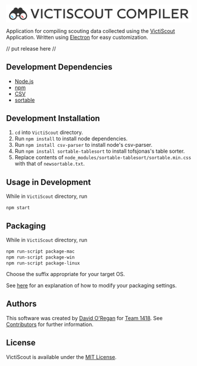 [<img src="images/readme/header.png" align="center" alt="VictiScout Compiler">](https://github.com/Git-HorizonZz/VictiScout-Compiler)

Application for compiling scouting data collected using the [VictiScout](https://github.com/frc1418/VictiScout/releases) Application. Written using [Electron](http://electron.atom.io/) for easy customization.

// put release here //

## Development Dependencies
* [Node.js](https://nodejs.org)
* [npm](https://npmjs.com)
* [CSV](https://csv.js.org)
* [sortable](https://github.com/tofsjonas/sortable)

## Development Installation
1. `cd` into `VictiScout` directory.
2. Run `npm install` to install node dependencies.
3. Run `npm install csv-parser` to install node's csv-parser.
4. Run `npm install sortable-tablesort` to install tofsjonas's table sorter.
5. Replace contents of `node_modules/sortable-tablesort/sortable.min.css` with that of `newsortable.txt`.

## Usage in Development
While in `VictiScout` directory, run

    npm start

## Packaging
While in `VictiScout` directory, run

    npm run-script package-mac
    npm run-script package-win
    npm run-script package-linux

Choose the suffix appropriate for your target OS.

See [here](https://github.com/electron-userland/electron-packager#readme) for an explanation of how to modify your packaging settings.

## Authors
This software was created by [David O'Regan](https://github.com/Git-HorizonZz) for [Team 1418](https://github.com/frc1418). See [Contributors](https://github.com/Git-HorizonZz/VictiScout-Compiler/graphs/contributors) for further information.

## License
VictiScout is available under the [MIT License](LICENSE).
